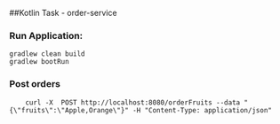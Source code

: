 ##Kotlin Task - order-service

###  Run Application:

```shell
gradlew clean build
gradlew bootRun
```
### Post orders

```shell
    curl -X  POST http://localhost:8080/orderFruits --data "{\"fruits\":\"Apple,Orange\"}" -H "Content-Type: application/json"
```